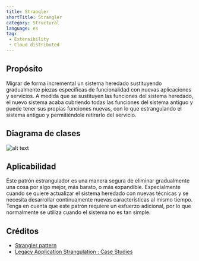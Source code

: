 ```yaml
---
title: Strangler
shortTitle: Strangler
category: Structural
language: es
tag:
 - Extensibility
 - Cloud distributed
---
```


## Propósito
Migrar de forma incremental un sistema heredado sustituyendo gradualmente piezas específicas de funcionalidad
con nuevas aplicaciones y servicios. A medida que se sustituyen las funciones del sistema heredado, el nuevo
sistema acaba cubriendo todas las funciones del sistema antiguo y puede tener sus propias funciones nuevas, con lo que
estrangulando el sistema antiguo y permitiéndole retirarlo del servicio.

## Diagrama de clases
![alt text](./etc/strangler.png "Strangler")

## Aplicabilidad
Este patrón estrangulador es una manera segura de eliminar gradualmente una cosa por algo mejor, más barato, o
más expandible. Especialmente cuando se quiere actualizar el sistema heredado con nuevas técnicas y se necesita
desarrollar continuamente nuevas características al mismo tiempo. Tenga en cuenta que este patrón requiere un esfuerzo adicional,
por lo que normalmente se utiliza cuando el sistema no es tan simple.

## Créditos

* [Strangler pattern](https://docs.microsoft.com/en-us/azure/architecture/patterns/strangler)
* [Legacy Application Strangulation : Case Studies](https://paulhammant.com/2013/07/14/legacy-application-strangulation-case-studies/)
